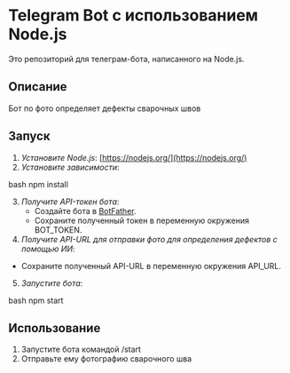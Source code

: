 # Telegram Bot с использованием Node.js

Это репозиторий для телеграм-бота, написанного на Node.js.

## Описание

Бот по фото определяет дефекты сварочных швов

## Запуск

1. *Установите Node.js*: [https://nodejs.org/](https://nodejs.org/)
2. *Установите зависимости*:
   
bash
   npm install
   
3. *Получите API-токен бота*:
   * Создайте бота в [BotFather](https://t.me/BotFather).
   * Сохраните полученный токен в переменную окружения BOT_TOKEN.
4. *Получите API-URL для отправки фото для определения дефектов с помощью ИИ*:
* Сохраните полученный API-URL в переменную окружения API_URL.
5. *Запустите бота*:
   
bash
   npm start

## Использование

1. Запустите бота командой /start
2. Отправьте ему фотографию сварочного шва

